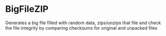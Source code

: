 # BigFileZIP
Generates a big file filled with random data, zips/unzips that file and check the file integrity by comparing checksums for original and unpacked files
